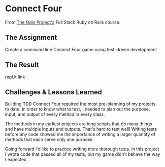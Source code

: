 # Connect Four

From [The Odin Project's](https://www.theodinproject.com/) Full Stack Ruby on Rails course.

## The Assignment

Create a command line Connect Four game using test-driven development 

## The Result

repl.it link

## Challenges & Lessons Learned

Building TDD Connect Four required the most pre-planning of my projects to date. In order to know what to test, I needed to plan out the purpose, input, and output of every method in every class.

The methods in my earliest projects are long scripts that do many things and have multiple inputs and outputs. That's hard to test well! Writing tests before any code showed me the importance of writing a larger quantity of methods that each serve only one purpose.

Going forward I'd like to practice writing more thorough tests. In this project I wrote code that passed all of my tests, but my game didn't behave the way I expected.
